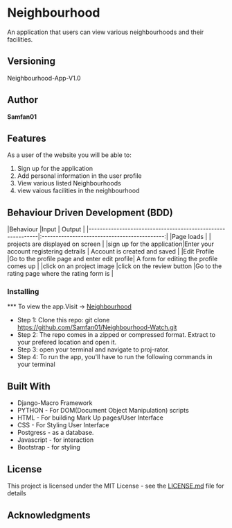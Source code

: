 # Neighbourhood


  An application that users can view various neighbourhoods and their facilities.

## Versioning

 Neighbourhood-App-V1.0

## Author

**Samfan01**

## Features


As a user of the website you will be able to:

1. Sign up for the application
2. Add personal information in the user profile
3. View various listed Neighbourhoods
4. view vaious facilities in the neighbourhood 

## Behaviour Driven Development (BDD)
|Behaviour 	           |Input 	                     |       Output                                 |
|------------------------------------------------------------|:--------------------------------------------:|
|Page loads	           |                                 |     projects are displayed on screen           | 
|sign up for the application|Enter your account registering detrails    |  Account is created and saved |
|Edit Profile              |Go to the profile page and enter edit profile| A form for editing the profile comes up          |
|click on an project image |click on the review button |Go to the rating page where the rating form is        |


### Installing

*** To view the app.Visit -> [Neighbourhood]()
* Step 1:
Clone this repo: git clone https://github.com/Samfan01/Neighbourhood-Watch.git
* Step 2:
The repo comes in a zipped or compressed format. Extract to your prefered location and open it.
* Step 3:
open your terminal and navigate to proj-rator.
* Step 4:
To run the app, you'll have to run the following commands in your terminal
    
    
## Built With
* Django-Macro Framework
* PYTHON - For DOM(Document Object Manipulation) scripts
* HTML - For building Mark Up pages/User Interface
* CSS - For Styling User Interface
* Postgress - as a database.
* Javascript - for interaction
* Bootstrap - for styling


## License

This project is licensed under the MIT License - see the [LICENSE.md](LICENSE.md) file for details

## Acknowledgments